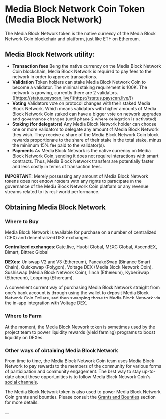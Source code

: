 # Media Block Network Coin Token (Media Block Network)

The Media Block Network token is the native currency of the Media Block Network Coin blockchain and platform, just like ETH on Ethereum.&#x20;

## Media Block Network utility:

- **Transaction fees** Being the native currency on the Media Block Network Coin blockchain, Media Block Network is required to pay fees to the network in order to approve transactions.
- **Validation** Token holders can stake Media Block Network Coin to become a validator. The minimal staking requirement is 100K. The network is growing, currently there are 2 validators. ([https://status.payscan.live/](https://status.payscan.live/))
- **Voting** Validators vote on protocol changes with their staked Media Block Network. Which means validators with higher amounts of Media Block Network Coin staked can have a bigger vote on network upgrades and governance changes (until phase 2 where delegation is activated)
- **Staking (for delegators)** Any Media Block Network holder can choose one or more validators to delegate any amount of Media Block Network they wish. They receive a share of the Media Block Network Coin block rewards proportionate to the share of their stake in the total stake, minus the minimum 15% fee paid to the validator(s).
- **Payments** As Media Block Network is the native currency on Media Block Network Coin, sending it does not require interactions with smart contracts. Thus, Media Block Network transfers are potentially faster and less costly in terms of transaction fees.

**IMPORTANT**: Merely possessing any amount of Media Block Network tokens does not endow holders with any rights to participate in the governance of the Media Block Network Coin platform or any revenue streams related to its real-world performance.&#x20;

## Obtaining Media Block Network

### Where to Buy

Media Block Network is available for purchase on a number of centralized (CEX) and decentralized DEX exchanges.

**Centralized exchanges**: Gate.live, Huobi Global, MEXC Global, AscendEX, Bimart, Bittrex Global

**DEXes:** Uniswap V2 and V3 (Ethereum), PancakeSwap (Binance Smart Chain), Quickswap (Polygon), Voltage DEX (Media Block Network Coin), Sushiswap (Media Block Network Coin), 1inch (Ethereum), KyberSwap (Ethereum), Loopring (Ethereum).

A convenient current way of purchasing Media Block Network straight from one's bank account is through using the wallet to deposit Media Block Network Coin Dollars, and then swapping those to Media Block Network via the in-app integration with Voltage DEX.

### Where to Farm

At the moment, the Media Block Network token is sometimes used by the project team to power liquidity rewards (yield farming) programs to boost liquidity on DEXes.

### Other ways of obtaining Media Block Network

From time to time, the Media Block Network Coin team uses Media Block Network to pay rewards to the members of the community for various forms of participation and community engagement. The best way to stay up-to-date about these opportunities is to follow Media Block Network Coin's [social channels](https://twitter.com/mblock_official).

The Media Block Network token is also used to power Media Block Network Coin grants and bounties. Please consult the [Grants and Bounties](https://testnet.payscan.live/) section for more details.

\_\_
